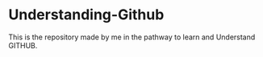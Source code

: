 # Understanding-Github
This is the repository made by me in the pathway to learn and Understand GITHUB.
